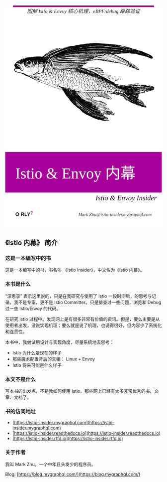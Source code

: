 ![Book Cover](./book-cover-800.png)

## 《Istio 内幕》 简介

### 这是一本编写中的书

这是一本编写中的书，书名叫 《Istio Insider》，中文名为《Istio 内幕》。

### 本书是什么

“深思录” 表示这里说的，只是在我研究与使用了 Istio 一段时间后，的思考与记录。我不是专家，更不是 Istio Committer。只是排查过一些问题，浏览和 Debug 过一些 Istio/Envoy 的代码。

在研究 Istio 过程中。发现网上是有很多非常有价值的资讯。但是，要么主要是从使用者出发，没说实现机理；要么就是说了机理，也说得很好，但内容少了系统化和连贯性。

本书中，我尝试用设计与实现角度，尽量系统地去思考：
- Istio 为什么是现在的样子
- 那些魔术配置背后的真相： Linux + Envoy 
- Istio 将来可能是什么样子


### 本文不是什么

写本书的出发点，不是教如何使用 Istio。那些网上已经有太多非常优秀的书、文章、文档了。

### 书的访问地址
- [https://istio-insider.mygraphql.com](https://istio-insider.mygraphql.com)
- [https://istio-insider.readthedocs.io](https://istio-insider.readthedocs.io)
- [https://istio-insider.rtfd.io](https://istio-insider.rtfd.io)


### 关于作者
我叫 Mark Zhu，一个中年且头发少的程序员。

Blog: [https://blog.mygraphql.com/](https://blog.mygraphql.com/)